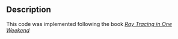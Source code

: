 
## Description

This code was implemented following the book
[_Ray Tracing in One Weekend_](https://raytracing.github.io/books/RayTracingInOneWeekend.html)
